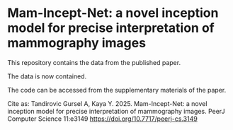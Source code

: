 # Mam-Incept-Net: a novel inception model for precise interpretation of mammography images

This repository contains the data from the published paper.

The data is now contained. 

The code can be accessed from the supplementary materials of the paper. 

Cite as:
Tandirovic Gursel A, Kaya Y. 2025. Mam-Incept-Net: a novel inception model for precise interpretation of mammography images. PeerJ Computer Science 11:e3149 https://doi.org/10.7717/peerj-cs.3149
